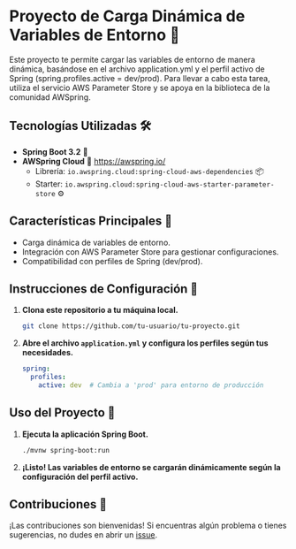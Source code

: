 # Proyecto de Carga Dinámica de Variables de Entorno 🚀

Este proyecto te permite cargar las variables de entorno de manera dinámica, basándose en el archivo application.yml y el perfil activo de Spring (spring.profiles.active = dev/prod). Para llevar a cabo esta tarea, utiliza el servicio AWS Parameter Store y se apoya en la biblioteca de la comunidad AWSpring.



## Tecnologías Utilizadas 🛠️

- **Spring Boot 3.2** 🌱
- **AWSpring Cloud** 🚁  https://awspring.io/
  - Librería: `io.awspring.cloud:spring-cloud-aws-dependencies` 📦
  - Starter: `io.awspring.cloud:spring-cloud-aws-starter-parameter-store` ⚙️


## Características Principales 🌟
- Carga dinámica de variables de entorno.
- Integración con AWS Parameter Store para gestionar configuraciones.
- Compatibilidad con perfiles de Spring (dev/prod).

## Instrucciones de Configuración 📝

1. **Clona este repositorio a tu máquina local.**
    ```bash
    git clone https://github.com/tu-usuario/tu-proyecto.git
    ```

2. **Abre el archivo `application.yml` y configura los perfiles según tus necesidades.**
    ```yaml
    spring:
      profiles:
        active: dev  # Cambia a 'prod' para entorno de producción
    ```

## Uso del Proyecto 🚀

1. **Ejecuta la aplicación Spring Boot.**
    ```bash
    ./mvnw spring-boot:run
    ```

2. **¡Listo! Las variables de entorno se cargarán dinámicamente según la configuración del perfil activo.**

## Contribuciones 🤝

¡Las contribuciones son bienvenidas! Si encuentras algún problema o tienes sugerencias, no dudes en abrir un [issue](https://github.com/tu-usuario/tu-proyecto/issues).
